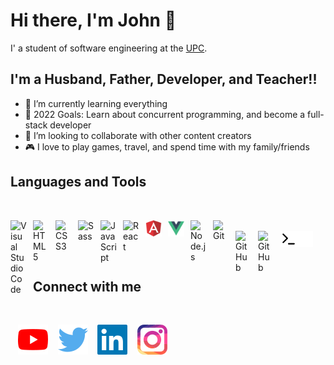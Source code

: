 # Hi there, I'm John 👋

I' a student of software engineering at the [UPC](https://upc.edu.pe).
## I'm a Husband, Father, Developer, and Teacher!!

- 📖 I’m currently learning everything
- 🥅 2022 Goals: Learn about concurrent programming, and become a full-stack developer
- 👯 I’m looking to collaborate with other content creators
- 🎮 I love to play games, travel, and spend time with my family/friends

## Languages and Tools

<br>

[<img align="left" alt="Visual Studio Code" width="26px" src="https://cdn.jsdelivr.net/gh/devicons/devicon/icons/vscode/vscode-original.svg" style="padding-right:10px;" />]()
&nbsp;&nbsp;
[<img align="left" alt="HTML5" width="26px" src="https://cdn.jsdelivr.net/gh/devicons/devicon/icons/html5/html5-original.svg" style="padding-right:10px;" />]()
&nbsp;&nbsp;
[<img align="left" alt="CSS3" width="26px" src="https://cdn.jsdelivr.net/gh/devicons/devicon/icons/css3/css3-original.svg" style="padding-right:10px;" />]()
&nbsp;&nbsp;
[<img align="left" alt="Sass" width="26px" src="https://cdn.jsdelivr.net/gh/devicons/devicon/icons/sass/sass-original.svg" style="padding-right:10px;" />]()
&nbsp;&nbsp;
[<img align="left" alt="JavaScript" width="26px" src="https://cdn.jsdelivr.net/gh/devicons/devicon/icons/javascript/javascript-original.svg" style="padding-right:10px;" />]()
&nbsp;&nbsp;
[<img align="left" alt="React" width="26px" src="https://cdn.jsdelivr.net/gh/devicons/devicon/icons/react/react-original.svg" style="padding-right:10px;" />]()
&nbsp;&nbsp;
[<img align="left" alt="Angular" width="26px" src="./img/angular.svg" style="padding-right:10px;" />]()
&nbsp;&nbsp;
[<img align="left" alt="Vue" width="26px" src="./img/vue.svg" style="padding-right:10px;" />]()
&nbsp;&nbsp;
[<img align="left" alt="Node.js" width="26px" src="https://cdn.jsdelivr.net/gh/devicons/devicon/icons/nodejs/nodejs-original.svg" style="padding-right:10px;" />]()
&nbsp;&nbsp;
[<img align="left" alt="Git" width="26px" src="https://cdn.jsdelivr.net/gh/devicons/devicon/icons/git/git-original.svg" style="padding-right:10px;" />]()
&nbsp;&nbsp;
[<img align="left" alt="GitHub" width="26px" src="https://user-images.githubusercontent.com/3369400/139447912-e0f43f33-6d9f-45f8-be46-2df5bbc91289.png" style="padding-right:10px;" />](https:#gh-light-mode-only)
&nbsp;&nbsp;
[<img align="left" alt="GitHub" width="26px" src="https://user-images.githubusercontent.com/3369400/139448065-39a229ba-4b06-434b-bc67-616e2ed80c8f.png" style="padding-right:10px;" />](https:#gh-light-mode-only)
&nbsp;&nbsp;
[<img align="left" alt="Terminal" width="26px" src="./img/terminal-light.svg" />](https:#gh-light-mode-only)
&nbsp;&nbsp;
[<img align="left" alt="Terminal" width="26px" src="./img/terminal-dark.svg" />](https:#gh-light-mode-only)
&nbsp;&nbsp;

<br>

## Connect with me

<br>

&nbsp;&nbsp;
[![website](./img/youtube.svg)](https://www.youtube.com/channel/UCodExTxlvx6WQK9uri2GACA)
&nbsp;&nbsp;
[![website](./img/twitter.svg)](https://twitter.com/_ion_7)
&nbsp;&nbsp;
[![website](./img/linkedin.svg)](https://www.linkedin.com/in/john-sahir-leon-leon-294313195)
&nbsp;&nbsp;
[![website](./img/instagram.svg)](https://www.instagram.com/nobody.js)
